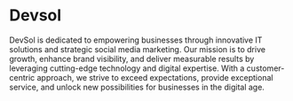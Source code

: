 # Devsol
 DevSol is dedicated to empowering businesses through innovative IT solutions and strategic social media marketing. Our mission is to drive growth, enhance brand visibility, and deliver measurable results by leveraging cutting-edge technology and digital expertise. With a customer-centric approach, we strive to exceed expectations, provide exceptional service, and unlock new possibilities for businesses in the digital age.
